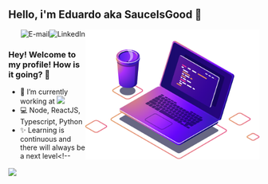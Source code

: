 ## Hello, i'm Eduardo aka SauceIsGood 👋


<img align="right" src="https://github.com/sauceisgood/sauceisgood/blob/main/images/computer-illustration.png" width="350"/>

<a href="https://www.linkedin.com/in/efvalves">
<img align="right" alt="LinkedIn" src="https://img.shields.io/badge/Eduardo%20Alves-Linkedin-blue"/>
</a>

<a href="mailto:eduardoalves@europe.com">
<img align="right" alt="E-mail" src="https://img.shields.io/badge/Send-Email-orange"/>
</a>

<br/>

### Hey! Welcome to my profile! How is it going? 👋

- 🚀 I’m currently working at <img src="https://img.shields.io/badge/%20-MAPFRE%20-red"/>
- 💻 Node, ReactJS, Typescript, Python
- ✨ Learning is continuous and there will always be a next level<!--

</a>
<a href="https://github.com/sauceisgood">
 <img align="center" src="https://github-readme-stats.vercel.app/api?username=sauceisgood&show_icons=true&theme=radical" />
</a>
